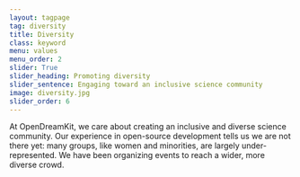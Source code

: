 ```yaml
---
layout: tagpage
tag: diversity
title: Diversity
class: keyword
menu: values
menu_order: 2
slider: True
slider_heading: Promoting diversity
slider_sentence: Engaging toward an inclusive science community
image: diversity.jpg
slider_order: 6
---
```


At OpenDreamKit, we care about creating an inclusive and diverse science community. Our experience in open-source development tells us we are not there yet: many groups, like women and minorities, are largely under-represented. We have been organizing events to reach a wider, more diverse crowd.

